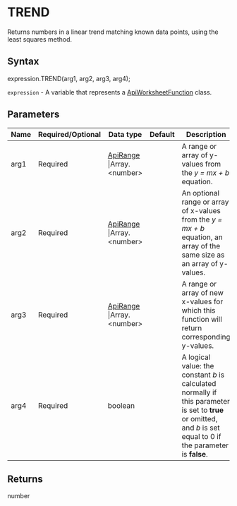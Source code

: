 # TREND

Returns numbers in a linear trend matching known data points, using the least squares method.

## Syntax

expression.TREND(arg1, arg2, arg3, arg4);

`expression` - A variable that represents a [ApiWorksheetFunction](../ApiWorksheetFunction.md) class.

## Parameters

| **Name** | **Required/Optional** | **Data type** | **Default** | **Description** |
| ------------- | ------------- | ------------- | ------------- | ------------- |
| arg1 | Required | [ApiRange](../../ApiRange/ApiRange.md) &#124;Array.&lt;number&gt; |  | A range or array of y-values from the <em>y = mx + b</em> equation. |
| arg2 | Required | [ApiRange](../../ApiRange/ApiRange.md) &#124;Array.&lt;number&gt; |  | An optional range or array of x-values from the <em>y = mx + b</em> equation, an array of the same size as an array of y-values. |
| arg3 | Required | [ApiRange](../../ApiRange/ApiRange.md) &#124;Array.&lt;number&gt; |  | A range or array of new x-values for which this function will return corresponding y-values. |
| arg4 | Required | boolean |  | A logical value: the constant <em>b</em> is calculated normally if this parameter is set to **true** or omitted, and <em>b</em> is set equal to 0 if the parameter is **false**. |

## Returns

number